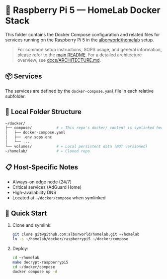 # 🧪 Raspberry Pi 5 — HomeLab Docker Stack

This folder contains the Docker Compose configuration and related files for services running on the Raspberry Pi 5 in the [alborworld/homelab](https://github.com/alborworld/homelab) setup.

> For common setup instructions, SOPS usage, and general information, please refer to the [main README](../../README.md). For a detailed architecture overview, see [docs/ARCHITECTURE.md](../../docs/ARCHITECTURE.md).

## 📦 Services

The services are defined by the `docker-compose.yaml` file in each relative subfolder.

## 📂 Local Folder Structure

```bash
~/docker/
├── compose/           # ← This repo's docker/ content is symlinked here
│   ├── docker-compose.yaml
│   ├── .env.sops.enc
│   └── ...
└── volumes/           # ← Local persistent data (NOT versioned)
~/homelab/             # ← Cloned repo
```

## 📋 Host-Specific Notes

- Always-on edge node (24/7)
- Critical services (AdGuard Home)
- High-availability DNS
- Located at `~/docker/compose` when symlinked

## 🚀 Quick Start

1. Clone and symlink:
   ```bash
   git clone git@github.com:alborworld/homelab.git ~/homelab
   ln -s ~/homelab/docker/raspberrypi5 ~/docker/compose
   ```

2. Deploy:
   ```bash
   cd ~/homelab
   make decrypt-raspberrypi5
   cd ~/docker/compose
   docker compose up -d
   ```
